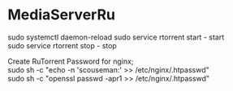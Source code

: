 # MediaServerRu

sudo systemctl daemon-reload
sudo service rtorrent start       - start  
sudo service rtorrent stop        - stop  


Create RuTorrent Password for nginx;  
sudo sh -c "echo -n 'scouseman:' >> /etc/nginx/.htpasswd"  
sudo sh -c "openssl passwd -apr1 >> /etc/nginx/.htpasswd"  
